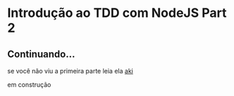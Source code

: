 # Introdução ao TDD com NodeJS Part 2

## Continuando...

se você não viu a primeira parte leia ela <a href="tdd-intro1" target="_blank"> aki </a> 

em construção
